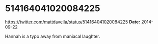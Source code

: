 # 514164041020084225
https://twitter.com/mattdavella/status/514164041020084225
**Date:** 2014-09-22

Hannah is a typo away from maniacal laughter.
